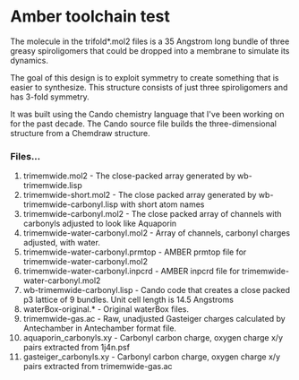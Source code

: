 # Amber toolchain test

The molecule in the trifold*.mol2 files is a 35 Angstrom long bundle of three greasy spiroligomers that could be dropped into a membrane to simulate its dynamics.

The goal of this design is to exploit symmetry to create something that is easier to synthesize.  This structure consists of just three spiroligomers and has 3-fold symmetry.

It was built using the Cando chemistry language that I've been working on for the past decade.  The Cando source file builds the three-dimensional structure from a Chemdraw structure.

### Files...

1. trimemwide.mol2 - The close-packed array generated by wb-trimemwide.lisp
1. trimemwide-short.mol2 - The close packed array generated by wb-trimemwide-carbonyl.lisp with short atom names
1. trimemwide-carbonyl.mol2 - The close packed array of channels with carbonyls adjusted to look like Aquaporin
1. trimemwide-water-carbonyl.mol2 - Array of channels, carbonyl charges adjusted, with water.
1. trimemwide-water-carbonyl.prmtop - AMBER prmtop file for trimemwide-water-carbonyl.mol2
1. trimemwide-water-carbonyl.inpcrd - AMBER inpcrd file for trimemwide-water-carbonyl.mol2
1. wb-trimemwide-carbonyl.lisp - Cando code that creates a close packed p3 lattice of 9 bundles. Unit cell length is 14.5 Angstroms
1. waterBox-original.* - Original waterBox files.
1. trimemwide-gas.ac - Raw, unadjusted Gasteiger charges calculated by Antechamber in Antechamber format file.
1. aquaporin_carbonyls.xy - Carbonyl carbon charge, oxygen charge x/y pairs extracted from 1j4n.psf
1. gasteiger_carbonyls.xy - Carbonyl carbon charge, oxygen charge x/y pairs extracted from trimemwide-gas.ac

